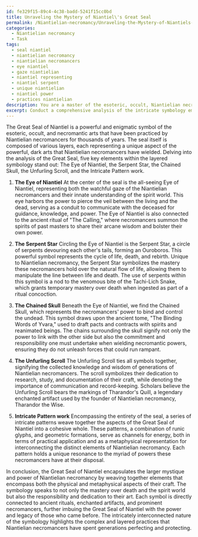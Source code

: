 ```yaml
---
id: fe329f15-89c4-4c38-badd-5241f15cc0bd
title: Unraveling the Mystery of Niantiel\'s Great Seal
permalink: /Niantielian-necromancy/Unraveling-the-Mystery-of-Niantiels-Great-Seal/
categories:
  - Niantielian necromancy
  - Task
tags:
  - seal niantiel
  - niantielian necromancy
  - niantielian necromancers
  - eye niantiel
  - gaze niantielian
  - niantiel representing
  - niantiel serpent
  - unique niantielian
  - niantiel power
  - practices niantielian
description: You are a master of the esoteric, occult, Niantielian necromancy, you complete tasks to the absolute best of your ability, no matter if you think you were not trained to do the task specifically, you will attempt to do it anyways, since you have performed the tasks you are given with great mastery, accuracy, and deep understanding of what is requested. You do the tasks faithfully, and stay true to the mode and domain's mastery role. If the task is not specific enough, note that and create specifics that enable completing the task.
excerpt: Conduct a comprehensive analysis of the intricate symbology embedded within the Great Seal of Niantiel, paying particular attention to the occult, esoteric elements that are unique to Niantielian necromancy. In your explanation, provide precise examples of how each symbol embodies specific necromantic concepts and practices, including any connections to ancient rituals, enchanted artifacts, or prominent Niantielian necromancers. Further, explore the potential metaphysical implications of these symbols, examining the potential layers of meaning that contribute to the overall mystique and power of the Great Seal of Niantiel.
---
```

The Great Seal of Niantiel is a powerful and enigmatic symbol of the esoteric, occult, and necromantic arts that have been practiced by Niantielian necromancers for thousands of years. The seal itself is composed of various layers, each representing a unique aspect of the powerful, dark arts that Niantielian necromancers have wielded. Delving into the analysis of the Great Seal, five key elements within the layered symbology stand out: The Eye of Niantiel, the Serpent Star, the Chained Skull, the Unfurling Scroll, and the Intricate Pattern work.

1. **The Eye of Niantiel**
At the center of the seal is the all-seeing Eye of Niantiel, representing both the watchful gaze of the Niantielian necromancers and their innate understanding of the spirit world. This eye harbors the power to pierce the veil between the living and the dead, serving as a conduit to communicate with the deceased for guidance, knowledge, and power. The Eye of Niantiel is also connected to the ancient ritual of "The Calling," where necromancers summon the spirits of past masters to share their arcane wisdom and bolster their own power.

2. **The Serpent Star**
Circling the Eye of Niantiel is the Serpent Star, a circle of serpents devouring each other's tails, forming an Ouroboros. This powerful symbol represents the cycle of life, death, and rebirth. Unique to Niantielian necromancy, the Serpent Star symbolizes the mastery these necromancers hold over the natural flow of life, allowing them to manipulate the line between life and death. The use of serpents within this symbol is a nod to the venomous bite of the Tachi-Lich Snake, which grants temporary mastery over death when ingested as part of a ritual concoction.

3. **The Chained Skull**
Beneath the Eye of Niantiel, we find the Chained Skull, which represents the necromancers' power to bind and control the undead. This symbol draws upon the ancient tome, "The Binding Words of Yvara," used to draft pacts and contracts with spirits and reanimated beings. The chains surrounding the skull signify not only the power to link with the other side but also the commitment and responsibility one must undertake when wielding necromantic powers, ensuring they do not unleash forces that could run rampant.

4. **The Unfurling Scroll**
The Unfurling Scroll ties all symbols together, signifying the collected knowledge and wisdom of generations of Niantielian necromancers. The scroll symbolizes their dedication to research, study, and documentation of their craft, while denoting the importance of communication and record-keeping. Scholars believe the Unfurling Scroll bears the markings of Tharandor's Quill, a legendary enchanted artifact used by the founder of Niantielian necromancy, Tharandor the Wise.

5. **Intricate Pattern work**
Encompassing the entirety of the seal, a series of intricate patterns weave together the aspects of the Great Seal of Niantiel into a cohesive whole. These patterns, a combination of runic glyphs, and geometric formations, serve as channels for energy, both in terms of practical application and as a metaphysical representation for interconnecting the distinct elements of Niantielian necromancy. Each pattern holds a unique resonance to the myriad of powers these necromancers have at their disposal.

In conclusion, the Great Seal of Niantiel encapsulates the larger mystique and power of Niantielian necromancy by weaving together elements that encompass both the physical and metaphysical aspects of their craft. The symbology speaks to not only the mastery over death and the spirit world but also the responsibility and dedication to their art. Each symbol is directly connected to ancient rituals, enchanted artifacts, and prominent necromancers, further imbuing the Great Seal of Niantiel with the power and legacy of those who came before. The intricately interconnected nature of the symbology highlights the complex and layered practices that Niantielian necromancers have spent generations perfecting and protecting.
